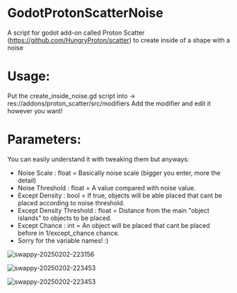 # GodotProtonScatterNoise
A script for godot add-on called Proton Scatter (https://github.com/HungryProton/scatter) to create inside of a shape with a noise

# Usage:
Put the create_inside_noise.gd script into -> res://addons/proton_scatter/src/modifiers
Add the modifier and edit it however you want!

# Parameters:
You can easily understand it with tweaking them but anyways:
- Noise Scale : float = Basically noise scale (bigger you enter, more the detail)
- Noise Threshold : float = A value compared with noise value.
- Except Density : bool = If true, objects will be able placed that cant be placed according to noise threshold.
- Except Density Threshold : float = Distance from the main "object islands" to objects to be placed.
- Except Chance : int = An object will be placed that cant be placed before in 1/except_chance chance.
- Sorry for the variable names! :) 
 
![swappy-20250202-223156](https://github.com/user-attachments/assets/98a363e8-28e2-4420-8f97-17e0e301a4bc)

![swappy-20250202-223453](https://github.com/user-attachments/assets/0d7bd13d-2fe9-480d-bbe6-355868a83821)

![swappy-20250202-223453](https://github.com/user-attachments/assets/e8e6a735-e573-46e0-8bfd-efd43fd68757)
